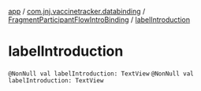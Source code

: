 [app](../../index.md) / [com.jnj.vaccinetracker.databinding](../index.md) / [FragmentParticipantFlowIntroBinding](index.md) / [labelIntroduction](./label-introduction.md)

# labelIntroduction

`@NonNull val labelIntroduction: TextView`
`@NonNull val labelIntroduction: TextView`